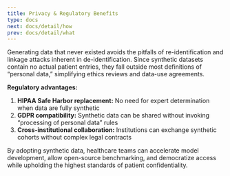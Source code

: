 ```yaml
---
title: Privacy & Regulatory Benefits
type: docs
next: docs/detail/how
prev: docs/detail/what
---
```


Generating data that never existed avoids the pitfalls of re-identification and linkage attacks inherent in de-identification. Since synthetic datasets contain no actual patient entries, they fall outside most definitions of “personal data,” simplifying ethics reviews and data-use agreements.

**Regulatory advantages:**
1. **HIPAA Safe Harbor replacement:** No need for expert determination when data are fully synthetic  
2. **GDPR compatibility:** Synthetic data can be shared without invoking “processing of personal data” rules  
3. **Cross-institutional collaboration:** Institutions can exchange synthetic cohorts without complex legal contracts

By adopting synthetic data, healthcare teams can accelerate model development, allow open-source benchmarking, and democratize access while upholding the highest standards of patient confidentiality.
